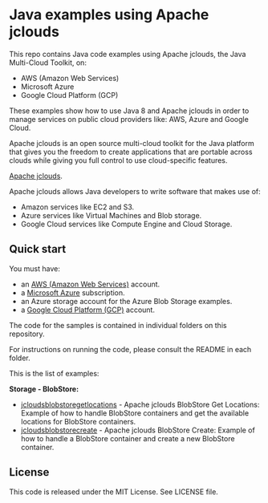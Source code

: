 # Java examples using Apache jclouds

This repo contains Java code examples using Apache jclouds, the Java Multi-Cloud Toolkit, on:

* AWS (Amazon Web Services)
* Microsoft Azure
* Google Cloud Platform (GCP)

These examples show how to use Java 8 and Apache jclouds in order to manage services on public cloud providers like: AWS, Azure and Google Cloud.

Apache jclouds is an open source multi-cloud toolkit for the Java platform that gives you the freedom to create applications that are portable across clouds while giving you full control to use cloud-specific features.

[Apache jclouds](https://jclouds.apache.org/).

Apache jclouds allows Java developers to write software that makes use of:

* Amazon services like EC2 and S3.
* Azure services like Virtual Machines and Blob storage.
* Google Cloud services like Compute Engine and Cloud Storage.

## Quick start

You must have:

* an [AWS (Amazon Web Services)](http://aws.amazon.com/) account.
* a [Microsoft Azure](https://azure.microsoft.com/) subscription.
* an Azure storage account for the Azure Blob Storage examples.
* a [Google Cloud Platform (GCP)](http://cloud.google.com/) account.

The code for the samples is contained in individual folders on this repository.

For instructions on running the code, please consult the README in each folder.

This is the list of examples:

**Storage - BlobStore:**

* [jcloudsblobstoregetlocations](/jcloudsblobstoregetlocations) - Apache jclouds BlobStore Get Locations: Example of how to handle BlobStore containers and get the available locations for BlobStore containers.
* [jcloudsblobstorecreate](/jcloudsblobstorecreate) - Apache jclouds BlobStore Create: Example of how to handle a BlobStore container and create a new BlobStore container.

## License

This code is released under the MIT License. See LICENSE file.